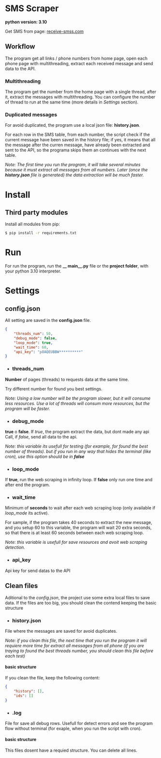 # SMS Scraper
**python version: 3.10**

Get SMS from page: [receive-smss.com](https://receive-smss.com/)

## Workflow

The program get all links / phone numbers from home page, open each phone page with multithreading, extract each received message and send data to the API.

### Multithreading

The program get the number from the home page with a single thread, after it, extract the messages with multithreading. You can configure the number of thread to run at the same time (more details in *Settings* section).

### Duplicated messages

For avoid duplicated, the program use a local json file: **history.json**.

For each row in the SMS table, from each number, the script check if the current message have been saved in the history file; if yes, it means that all the message after the curren message, have already been extracted and sent to the API, so the programa skips them an continues with the next table. 

*Note: The first time you run the program, it will take several minutes because it must extract all messages from all numbers. Later (once the **history.json** file is generated) the data extraction will be much faster.*

# Install
## Third party modules

Install all modules from pip: 

``` bash
$ pip install -r requirements.txt
```

# Run

For run the program, run the **__ main__.py** file or the **project folder**, with your python 3.10 interpreter. 

# Settings

## config.json
All setting are saved in the **config.json** file. 

```json
{
    "threads_num": 50,
    "debug_mode": false,
    "loop_mode": true,
    "wait_time": 60, 
    "api_key": "p8AQEUBBW**********"
}
```

* ### threads_num

**Number** of pages (threads) to requests data at the same time.

Try different number for found you best settings. 

*Note: Using a low number will be the program slower, but it will consume less resources. Use a lot of threads will consum more resources, but the program will be faster.* 

* ### debug_mode

**true** o **false**. 
If *true*, the program extract the data, but dont made any api Call, if *false*, send all data to the api. 

*Note: this variable its usefull for testing (for example, for found the best number of threads). but if you run in any way that hides the terminal (like cron), use this option should be in **false***

* ### loop_mode

If **true**, run the web scraping in infinity loop. If **false** only run one time and after end the program. 

* ### wait_time

Minimum of **seconds** to wait after each web scraping loop (only available if *loop_mode* its active).

For sample, if the program takes 40 seconds to extract the new message, and you setup 60 to this variable, the program will wait 20 extra seconds, so that there is at least 60 seconds between each web scraping loop.

*Note: this variable is usefull for save resources and avoit web scraping detection.*

* ### api_key

Api key for send datas to the API

## Clean files

Aditional to the *config.json*, the project use some extra local files to save data. If the files are too big, you should clean the contend keeping the basic structure

+ ### history.json

File where the messages are saved for avoid duplicates. 

*Note: if you clean this file, the next time that you run the program it will requiere more time for extract all messages from all phone (if you are traying to found the best threads number, you should clean this file before each test)*

#### basic structure
If you clean the file, keep the following content:
```json
{
    "history": [],
    "ids": []
}
```

* ### .log

File for save all debug rows. Usefull for detect errors and see the program flow without terminal (for exaple, when you run the script with cron).

#### basic structure
This files dosent have a requied structure. You can delete all lines. 